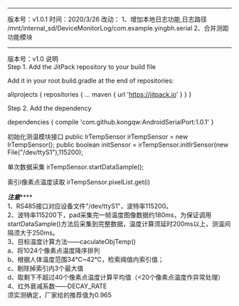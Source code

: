 ******************************************************************************************
版本号：v1.0.1
时间：2020/3/26
改动：
      1、增加本地日志功能,日志路径
      /mnt/internal_sd/DeviceMonitorLog/com.example.yingbh.serial
      2、合并测距功能模块


*****************************************************************************************
版本号：v1.0
说明  
Step 1. Add the JitPack repository to your build file

Add it in your root build.gradle at the end of repositories:

allprojects {
    repositories {
        ...
        maven { url 'https://jitpack.io' }
    }
}
  
Step 2. Add the dependency

dependencies {
        compile 'com.github.kongqw:AndroidSerialPort:1.0.1'
}
  
初始化测温模块接口
public IrTempSensor irTempSensor = new IrTempSensor();
public boolean initSensor = irTempSensor.initIrSensor(new File("/dev/ttyS1"),115200);
  
单次数据采集
irTempSensor.startDataSample();
  
索引i像素点温度读取
irTempSensor.pixelList.get(i)

  
***************注意*******************  
1、RS485接口对应设备文件"/dev/ttyS1"，波特率115200。  
2、波特率115200下，pad采集完一帧温度图像数据约180ms，为保证调用startDataSample()方法后采集到完整数据，温度计算须延时200ms以上，测温间隔须大于250ms。  
3、目标温度计算方法——caculateObjTemp()    
        a、将1024个像素点温度降序排列  
	b、根据人体温度范围34℃~42℃，检索阈值内索引值；  
	c、剔除掉索引内3个最大值  
	d、取剩下不超过40个像素点温度计算平均值（<20个像素点温度作异常处理）  
4、红外衰减系数——DECAY_RATE  
	须实测确定，厂家给的推荐值为0.965  
